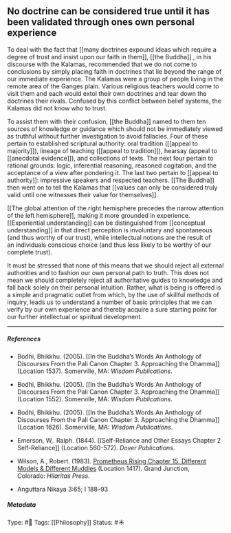## No doctrine can be considered true until it has been validated through ones own personal experience # 

To deal with the fact that [[many doctrines expound ideas which require a degree of trust and insist upon our faith in them]], [[the Buddha]] , in his discourse with the Kalamas, recommended that we do not come to conclusions by simply placing faith in doctrines that lie beyond the range of our immediate experience. The Kalamas were a group of people living in the remote area of the Ganges plain. Various religious teachers would come to visit them and each would extol their own doctrines and tear down the doctrines their rivals. Confused by this conflict between belief systems, the Kalamas did not know who to trust. 

To assist them with their confusion, [[the Buddha]] named to them ten sources of knowledge or guidance which should not be immediately viewed as truthful without further investigation to avoid fallacies. Four of these pertain to established scriptural authority: oral tradition ([[appeal to majority]]), lineage of teaching ([[appeal to tradition]]), hearsay (appeal to [[anecdotal evidence]]), and collections of texts. The next four pertain to rational grounds: logic, inferential reasoning, reasoned cogitation, and the acceptance of a view after pondering it. The last two pertain to [[appeal to authority]]: impressive speakers and respected teachers. [[The Buddha]] then went on to tell the Kalamas that [[values can only be considered truly valid until one witnesses their value for themselves]].

[[The global attention of the right hemisphere precedes the narrow attention of the left hemisphere]], making it more grounded in experience. [[Experiential understanding]] can be distinguished from [[conceptual understanding]] in that direct perception is involuntary and spontaneous (and thus worthy of our trust), while intellectual notions are the result of an individuals conscious choice (and thus less likely to be worthy of our complete trust).

It must be stressed that none of this means that we should reject all external authorities and to fashion our own personal path to truth. This does not mean we should completely reject all authoritative guides to knowledge and fall back solely on their personal intuition. Rather, what is being is offered is a simple and pragmatic outlet from which, by the use of skillful methods of inquiry, leads us to understand a number of basic principles that we can verify by our own experience and thereby acquire a sure starting point for our further intellectual or spiritual development.

___

##### References

- Bodhi, Bhikkhu. (2005). [[In the Buddha’s Words An Anthology of Discourses From the Pali Canon Chapter 3. Approaching the Dhamma]] (Location 1537). Somerville, MA: _Wisdom Publications_.

- Bodhi, Bhikkhu. (2005). [[In the Buddha’s Words An Anthology of Discourses From the Pali Canon Chapter 3. Approaching the Dhamma]] (Location 1552). Somerville, MA: _Wisdom Publications_.

- Bodhi, Bhikkhu. (2005). [[In the Buddha’s Words An Anthology of Discourses From the Pali Canon Chapter 3. Approaching the Dhamma]] (Location 1626). Somerville, MA: _Wisdom Publications_.

- Emerson, W,. Ralph. (1844). [[Self-Reliance and Other Essays Chapter 2 Self-Reliance]] (Location 560-572). _Dover Publications_.

- Wilson, A., Robert. (1983). [Prometheus Rising Chapter 15. Different Models & Different Muddles](app://obsidian.md/Prometheus%20Rising%20Chapter%2015.%20Different%20Models%20&%20Different%20Muddles) (Location 1417). Grand Junction, Colorado: _Hilaritas Press_.

- Anguttara Nikaya 3:65; I 188–93

##### Metadata

Type: #🔴 
Tags: [[Philosophy]] 
Status: #☀️ 